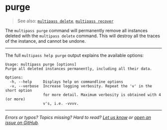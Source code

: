 # purge
> See also: [`multipass delete`](/reference/command-line-interface/delete), [`multipass recover`](/reference/command-line-interface/recover)

The `multipass purge` command will permanently remove all instances deleted with the `multipass delete` command. This will destroy all the traces of the instance, and cannot be undone.

---

The full `multipass help purge` output explains the available options:

```plain
Usage: multipass purge [options]
Purge all deleted instances permanently, including all their data.

Options:
  -h, --help     Displays help on commandline options
  -v, --verbose  Increase logging verbosity. Repeat the 'v' in the short option
                 for more detail. Maximum verbosity is obtained with 4 (or more)
                 v's, i.e. -vvvv.
```

---

*Errors or typos? Topics missing? Hard to read? <a href="https://docs.google.com/forms/d/e/1FAIpQLSd0XZDU9sbOCiljceh3rO_rkp6vazy2ZsIWgx4gsvl_Sec4Ig/viewform?usp=pp_url&entry.317501128=https://multipass.run/docs/purge-command" target="_blank">Let us know</a> or <a href="https://github.com/canonical/multipass/issues/new/choose" target="_blank">open an issue on GitHub</a>.*


